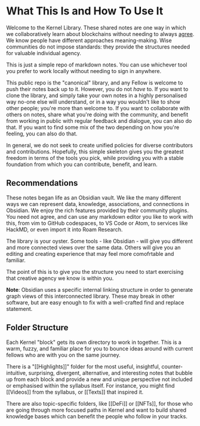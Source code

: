 # What This Is and How To Use It

Welcome to the Kernel Library. These shared notes are one way in which we collaboratively learn about blockchains without needing to always [agree](https://www.kernel.community/en/blog/Editorial/constituting-consensus#consensus). We know people have different approaches meaning-making. Wise communities do not impose standards: they provide the structures needed for valuable individual agency. 

This is just a simple repo of markdown notes. You can use whichever tool you prefer to work locally without needing to sign in anywhere. 

This public repo is the "canonical" library, and any Fellow is welcome to push their notes back up to it. However, you do not _have_ to. If you want to clone the library, and simply take your own notes in a highly personalised way no-one else will understand, or in a way you wouldn't like to show other people; you're more than welcome to. If you want to collaborate with others on notes, share what you're doing with the community, and benefit from working in public with regular feedback and dialogue, you can also do that. If you want to find some mix of the two depending on how you're feeling, you can also do that.

In general, we do not seek to create unified policies for diverse contributors and contributions. Hopefully, this simple skeleton gives you the greatest freedom in terms of the tools you pick, while providing you with a stable foundation from which you can contribute, benefit, and learn.

## Recommendations

These notes began life as an Obsidian vault. We like the many different ways we can represent data, knowledge, associations, and connections in Obsidian. We enjoy the rich features provided by their community plugins. You need not agree, and can use any markdown editor you like to work with this, from vim to GitHub codespaces, to VS Code or Atom, to services like HackMD, or even import it into Roam Research.

The library is your oyster. Some tools - like Obsidian - will give you different and more connected views over the same data. Others will give you an editing and creating experience that may feel more comofrtable and familiar.

The point of this is to give you the structure you need to start exercising that creative agency we know is within you.

**Note**: Obsidian uses a specific internal linking structure in order to generate graph views of this interconnected library. These may break in other software, but are easy enough to fix with a well-crafted find and replace statement.

## Folder Structure

Each Kernel "block" gets its own directory to work in together. This is a warm, fuzzy, and familiar place for you to bounce ideas around with current fellows who are with you on the same journey.

There is a "[[Highlights]]" folder for the most useful, insightful, counter-intuitive, surprising, divergent, alternative, and interesting notes that bubble up from each block and provide a new and unique perspective not included or emphasised within the syllabus itself. For instance, you might find [[Videos]] from the syllabus, or [[Texts]] that inspired it.

There are also topic-specific folders, like [[DeFi]] or [[NFTs]], for those who are going through more focused paths in Kernel and want to build shared knowledge bases which can benefit the people who follow in your tracks.
